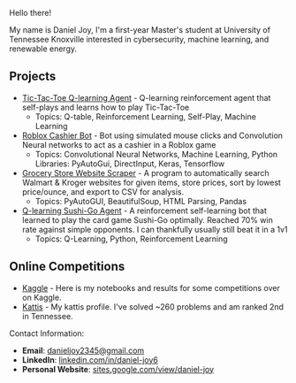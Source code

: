 Hello there! 

My name is Daniel Joy, I'm a first-year Master's student at University of Tennessee Knoxville interested in cybersecurity, machine learning, and renewable energy.

## Projects
- [Tic-Tac-Toe Q-learning Agent](https://github.com/DanielJoy6/TicTacToe-Bot) - Q-learning reinforcement agent that self-plays and learns how to play Tic-Tac-Toe
  * Topics: Q-table, Reinforcement Learning, Self-Play, Machine Learning
- [Roblox Cashier Bot](https://github.com/DanielJoy6/RobloxCashier) - Bot using simulated mouse clicks and Convolution Neural networks to act as a cashier in a Roblox game
  * Topics: Convolutional Neural Networks, Machine Learning, Python Libraries: PyAutoGui, DirectInput, Keras, Tensorflow
- [Grocery Store Website Scraper](https://github.com/DanielJoy6/Grocery-Store-Prices) - A program to automatically search Walmart & Kroger websites for given items, store prices, sort by lowest price/ounce, and export to CSV for analysis.
  * Topics: PyAutoGUI, BeautifulSoup, HTML Parsing, Pandas
- [Q-learning Sushi-Go Agent](https://github.com/DanielJoy6/Sushi-go-bot) - A reinforcement self-learning bot that learned to play the card game Sushi-Go optimally. Reached 70% win rate against simple opponents. I can thankfully usually still beat it in a 1v1
  * Topics: Q-Learning, Python, Reinforcement Learning

## Online Competitions
- [Kaggle](https://github.com/DanielJoy6/Kaggle-Competitions) - Here is my notebooks and results for some competitions over on Kaggle.
- [Kattis](https://open.kattis.com/users/bananahead23) - My kattis profile. I've solved ~260 problems and am ranked 2nd in Tennessee.

Contact Information:
- **Email**: danieljoy2345@gmail.com
- **LinkedIn**: [linkedin.com/in/daniel-joy6](https://linkedin.com/in/daniel-joy6)  
- **Personal Website**: [sites.google.com/view/daniel-joy](https://sites.google.com/view/daniel-joy)  




<!---
DanielJoy6/DanielJoy6 is a ✨ special ✨ repository because its `README.md` (this file) appears on your GitHub profile.
You can click the Preview link to take a look at your changes.
--->
